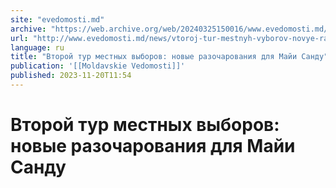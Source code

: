 ```yaml
---
site: "evedomosti.md"
archive: "https://web.archive.org/web/20240325150016/www.evedomosti.md/news/vtoroj-tur-mestnyh-vyborov-novye-razocharovaniya-dlya-maji-s"
url: "http://www.evedomosti.md/news/vtoroj-tur-mestnyh-vyborov-novye-razocharovaniya-dlya-maji-s"
language: ru
title: "Второй тур местных выборов: новые разочарования для Майи Санду"
publication: '[[Moldavskie Vedomosti]]'
published: 2023-11-20T11:54
---
```


# Второй тур местных выборов: новые разочарования для Майи Санду

